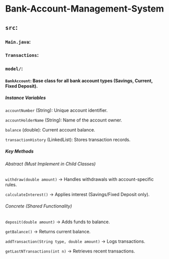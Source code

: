 # Bank-Account-Management-System

## `src`:
### `Main.java`:

### `Transactions`:

### `model/`:
#### `BankAccount`: Base class for all bank account types (Savings, Current, Fixed Deposit).
##### Instance Variables
`accountNumber` (String): Unique account identifier.

`accountHolderName` (String): Name of the account owner.

`balance` (double): Current account balance.

`transactionHistory` (LinkedList<Transaction>): Stores transaction records.

##### Key Methods
###### Abstract (Must Implement in Child Classes)
`withdraw(double amount)` → Handles withdrawals with account-specific rules.

`calculateInterest()` → Applies interest (Savings/Fixed Deposit only).

###### Concrete (Shared Functionality)
`deposit(double amount)` → Adds funds to balance.

`getBalance()` → Returns current balance.

`addTransaction(String type, double amount)` → Logs transactions.

`getLastNTransactions(int n)` → Retrieves recent transactions.
